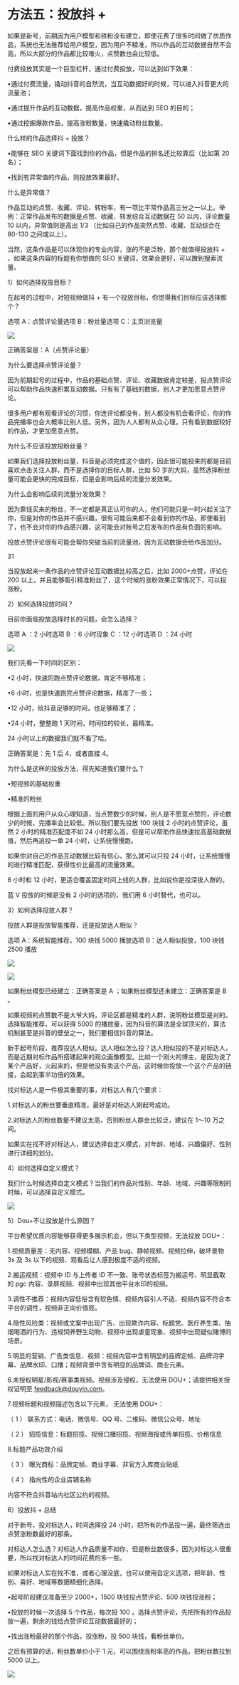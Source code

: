 # 方法五：投放抖 +

如果是新号，前期因为用户模型和铁粉没有建立，即使花费了很多时间做了优质作品，系统也无法推荐给用户模型，因为用户不精准，所以作品的互动数据自然不会高，所以大部分的作品都比较难火，点赞数也会比较低。

付费投放其实是一个巨型杠杆，通过付费投放，可以达到如下效果：

•通过付费流量，撬动抖音的自然流，当互动数据好的时候，可以进入抖音更大的流量池；

•通过提升作品的互动数据，提高作品权重，从而达到 SEO 的目的；

•通过挖掘爆款作品，提高涨粉数量，快速撬动粉丝数量。

什么样的作品选择抖 + 投放？

•能够在 SEO 关键词下面找到你的作品，但是作品的排名还比较靠后（比如第 20 名）；

•找到有异常值的作品，则投放效果最好。

什么是异常值？

作品互动的点赞、收藏、评论、转粉率，有一项比平常作品高三分之一以上。举例：正常作品发布的数据是点赞、收藏、转发综合互动数据在 50 以内，评论数量 10 以内，异常值则是高出 1/3 （比如自己的作品突然点赞、收藏、互动综合在 80-130 之间或以上）。

当然，这条作品是可以体现你的专业内容，涨的不是泛粉，那个就值得投放抖 + ，如果这条内容的标题有你想做的 SEO 关键词，效果会更好，可以蹭到搜索流量。

1）如何选择投放目标？

在起号的过程中，对短视频做抖 + 有一个投放目标，你觉得我们目标应该选择那个？

选项 A：点赞评论量选项 B：粉丝量选项 C：主页浏览量

![](img/e5c3fd1536c91d6decdca41c1eb728c9.png)

正确答案是：A（点赞评论量）

为什么要选择点赞评论量？

因为前期起号的过程中，作品的基础点赞、评论、收藏数据肯定较差，投点赞评论可以帮助作品快速积累互动数据。只有有了基础的数据，别人才更加愿意点赞评论。

很多用户都有观看评论的习惯，你连评论都没有，别人都没有机会看评论，你的作品完播率也会大概率比别人低。另外，因为人人都有从众心理，只有看到数据较好的作品，才更加愿意点赞。

为什么不应该投放投粉丝量？

如果我们选择投放粉丝量，抖音是必须完成这个值的，因此很可能投来的都是目前喜欢点击关注人群，而不是选择你的目标人群，比如 50 岁的大妈，虽然选择粉丝量可能会更快的完成目标，但是会影响后续的流量分发效果。

为什么会影响后续的流量分发效果？

因为靠钱买来的粉丝，不一定都是真正认可你的人，他们可能只是一时兴起关注了你，但是对你的作品并不感兴趣，很有可能后来都不会看到你的作品，即使看到了，也不会对你的作品感兴趣，这可能会对账号之后发布的作品有负面的影响。

投放点赞评论很有可能会帮你突破当前的流量池，因为互动数据会给作品加分。

31

当投放起来一条作品的点赞评论互动数据比较高之后，比如 2000+点赞，评论在 200 以上，并且能够吸引精准粉丝了，这个时候的涨粉效果正常情况下，可以投涨粉。

2）如何选择投放时间？

目前你面临投放选择时长的问题，会怎么选择？

选项 A ：2 小时选项 B ：6 小时现象 C ：12 小时选项 D ：24 小时

![](img/dbcf8ab5adb2be4687f1f3ae5e02b92f.png)

我们先看一下时间的区别：

•2 小时，快速的跑点赞评论数据，肯定不够精准；

•6 小时，也是快速跑完点赞评论数据，精准了一些；

•12 小时，给抖音足够的时间，也足够精准了；

•24 小时，整整跑 1 天时间，时间拉的较长，最精准。

24 小时以上的数据我们就不看了哈。

正确答案是：先 1 后 4，或者直接 4。

为什么是这样的投放方法，得先知道我们要什么？

•短视频的基础权重

•精准的粉丝

根据上面的用户从众心理知道，当点赞数少的时候，别人是不愿意点赞的，评论数少的时候，完播率会比较低。所以我们要先投放 100 块钱 2 小时的点赞评论，虽然 2 小时的精准匹配度不如 24 小时那么高，但是可以帮助作品快速拉高基础数据值，然后再追投一单 24 小时，让系统慢慢跑。

如果你对自己的作品互动数据比较有信心，那么就可以只投 24 小时，让系统慢慢的进行精准匹配，获得性价比最高的流量效果。

6 小时和 12 小时，更适合覆盖固定时间上线的人群，比如说你是投深夜人群的。

蓝 V 投放的时候是没有 2 小时的选项的，我们用 6 小时替代，也可以。

3）如何选择投放人群？

投放人群是投放智能推荐，还是投放达人相似？

选项 A：系统智能推荐，100 块钱 5000 播放选项 B：达人相似投放，100 块钱 2500 播放

![](img/a016296c4ad3abee39a37a15164600d6.png)

![](img/89bb5baebdb99b0995f41c81cf308eeb.png)

如果粉丝模型已经建立：正确答案是 A ；如果粉丝模型还未建立：正确答案是 B 。

如果视频的点赞数不是大爷大妈，评论区都是精准的人群，说明粉丝模型是对的。选择智能推荐，可以获得 5000 的播放量，因为抖音的算法是全球顶尖的，算法机制甚至是抖音的壁垒之一，我们要相信抖音的算法。

新手起号阶段，推荐投达人相似。达人相似怎么投？达人相似投的不是对标达人，而是近期对标作品所搭建起来的观众画像模型。比如一个刚火的博主，是因为说了某个产品好，火起来的，但是他没有卖这个产品，这时候你投放一个这个产品的链接，会起到事半功倍的效果。

找对标达人是一件极其重要的事，对标达人有几个要求：

1.对标达人的粉丝要垂直精准，最好是对标达人刚起号成功。

2.对标达人的粉丝数量不建议太高，否则粉丝人群会比较泛，建议在 1～10 万之间。

如果实在找不好对标达人，建议选择自定义模式，对年龄、地域、兴趣偏好、性别进行详细的划分。

4）如何选择自定义模式？

我们什么时候选择自定义模式？当我们的作品对性别、年龄、地域、兴趣等限制的时候，可以选择自定义模式。

![](img/39c69429900033b0adf2bf88566a4cb9.png)

5）Dou+不让投放是什么原因？

平台希望优质内容能够获得更多展示机会，但以下类型视频，无法投放 DOU+：

1.视频质量差：无内容、视频模糊、产品 bug、静帧视频、视频拉伸，破坏景物 3s 及 3s 以下的视频、观看后让人感到极度不适的视频。

2.搬运视频：视频中 ID 与上传者 ID 不一致、账号状态标签为搬运号、明显截取的 pgc 内容、录屏视频、视频中出现其他平台水印的视频。

3.调性不推荐：视频内容低俗含有软色情、视频内容引人不适、视频内容不符合本平台的调性，视频非正向价值观。

4.隐性风险类：视频或文案中出现广告、出现欺诈内容、标题党、医疗养生类、抽烟喝酒的行为、违规饲养野生动物、视频中出现虐童现象、视频中出现疑似赌博的场景。

5.明显的营销、广告类信息、视频：视频内容中含有明显的品牌定帧、品牌词字幕、品牌水印、口播；视频背景中含有明显的品牌词、商业元素。

6.未授权明星/影视/赛事类视频。视频涉及侵权，无法使用 DOU+；请提供相关授权证明至 feedback@douyin.com。

7.视频标题和视频描述包含以下元素， 无法使用 DOU+：

（ 1 ） 联系方式：电话、微信号、QQ 号、二维码、微信公众号、地址

（ 2 ） 招揽信息：标题招揽、视频口播招揽、视频海报或传单招揽、价格信息

8.标题产品功效介绍

（ 3 ） 曝光商标：品牌定帧、商业字幕、非官方入库商业贴纸

（ 4 ） 指向性的企业店铺名称

内容不符合抖音站内社区公约的视频。

6）投放抖 + 总结

对于新号，投对标达人，时间选择投 24 小时，把所有的作品投一遍，最终筛选出点赞涨粉数最好的那条。

对标达人怎么选？对标达人作品质量不如你，但是粉丝数很多，因为对标达人很重要，所以找对标达人的时间花费的多一些。

如果对标达人实在找不准，或者心理没底，也可以使用自定义选项，把年龄、性别、喜好、地域等数据精细化选择。

•起号阶段建议准备至少 2000+，1500 块钱投点赞评论、500 块钱投涨粉；

•投放的时候一次选择 5 个作品，每次投 100 ，选择点赞评论，先把所有的作品投放一遍，剩余的钱给点赞评论互动数据最好的；

•找出涨粉最好的那个作品，投涨粉，投 500 块钱，看粉丝单价。

之后有预算的话，粉丝数单价小于 1 元，可以围绕涨粉率高的作品，把粉丝数拉到 5000 以上。

![](img/ee154d54a566f18cbbabb1f885197bac.png)